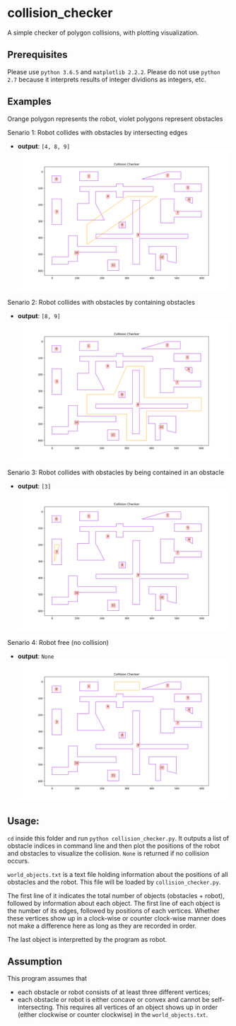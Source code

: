 # collision_checker
A simple checker of polygon collisions, with plotting visualization.

## Prerequisites
Please use ```python 3.6.5``` and ```matplotlib 2.2.2```. Please do not use ```python 2.7``` because it interprets results of integer dividions as integers, etc.

## Examples
Orange polygon represents the robot, violet polygons represent obstacles

Senario 1: Robot collides with obstacles by intersecting edges
- **output**: ```[4, 8, 9]```
![](https://github.com/JingxiXu/collision_checker/blob/master/images/edges.png)

Senario 2: Robot collides with obstacles by containing obstacles
- **output**: ```[8, 9]```
![](https://github.com/JingxiXu/collision_checker/blob/master/images/outside.png)

Senario 3: Robot collides with obstacles by being contained in an obstacle
- **output**: ```[3]```
![](https://github.com/JingxiXu/collision_checker/blob/master/images/inside.png)

Senario 4: Robot free (no collision)
- **output**: ```None```
![](https://github.com/JingxiXu/collision_checker/blob/master/images/no_collision.png)

## Usage:
```cd``` inside this folder and run ```python collision_checker.py```. It outputs a list of obstacle indices in command line and then plot the positions of the robot and obstacles to visualize the collision. ```None``` is returned if no collision occurs.

```world_objects.txt``` is a text file holding information about the positions of all obstacles and the robot. This file will be loaded by ```collision_checker.py```. 

The first line of it indicates the total number of objects (obstacles + robot), followed by information about each object. The first line of each object is the number of its edges, followed by positions of each vertices. Whether these vertices show up in a clock-wise or counter clock-wise manner does not make a difference here as long as they are recorded in order. 

The last object is interpretted by the program as robot.

## Assumption
This program assumes that 
- each obstacle or robot consists of at least three different vertices;
- each obstacle or robot is either concave or convex and cannot be self-intersecting. This requires all vertices of an object shows up in order (either clockwise or counter clockwise) in the ```world_objects.txt```.
